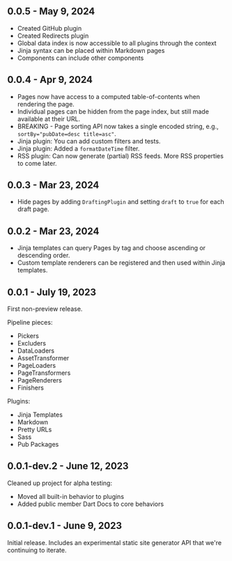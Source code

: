 ## 0.0.5 - May 9, 2024
 * Created GitHub plugin
 * Created Redirects plugin
 * Global data index is now accessible to all plugins through the context
 * Jinja syntax can be placed within Markdown pages
 * Components can include other components

## 0.0.4 - Apr 9, 2024
 * Pages now have access to a computed table-of-contents when rendering the page.
 * Individual pages can be hidden from the page index, but still made available at their URL.
 * BREAKING - Page sorting API now takes a single encoded string, e.g., `sortBy="pubDate=desc title=asc"`.
 * Jinja plugin: You can add custom filters and tests.
 * Jinja plugin: Added a `formatDateTime` filter.
 * RSS plugin: Can now generate (partial) RSS feeds. More RSS properties to come later.

## 0.0.3 - Mar 23, 2024
 * Hide pages by adding `DraftingPlugin` and setting `draft` to `true` for each draft page.

## 0.0.2 - Mar 23, 2024
 * Jinja templates can query Pages by tag and choose ascending or descending order.
 * Custom template renderers can be registered and then used within Jinja templates.

## 0.0.1 - July 19, 2023
First non-preview release.

Pipeline pieces:
 * Pickers
 * Excluders
 * DataLoaders
 * AssetTransformer
 * PageLoaders
 * PageTransformers
 * PageRenderers
 * Finishers

Plugins:
 * Jinja Templates
 * Markdown
 * Pretty URLs
 * Sass
 * Pub Packages

## 0.0.1-dev.2 - June 12, 2023
Cleaned up project for alpha testing:

 * Moved all built-in behavior to plugins
 * Added public member Dart Docs to core behaviors

## 0.0.1-dev.1 - June 9, 2023
Initial release. Includes an experimental static site generator API that we're continuing to iterate.
